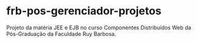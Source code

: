 frb-pos-gerenciador-projetos
============================

Projeto da matéria JEE e EJB no curso Componentes Distribuídos Web da Pós-Graduação da Faculdade Ruy Barbosa.